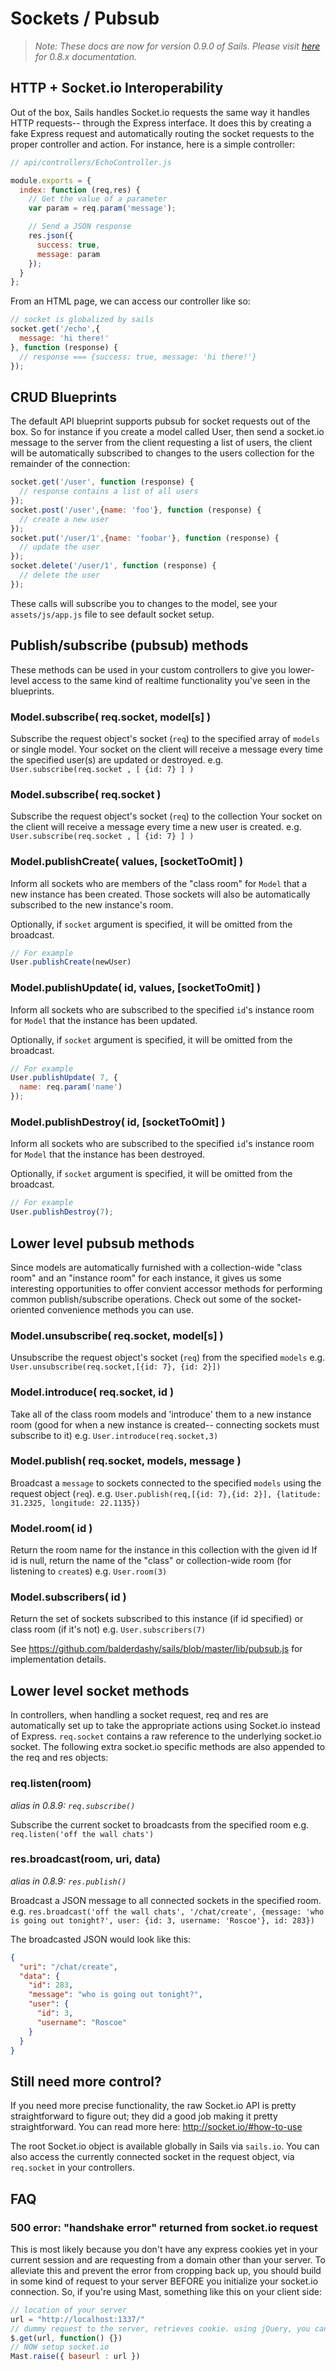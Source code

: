 # Sockets / Pubsub
> _Note: These docs are now for version 0.9.0 of Sails.  Please visit [here](http://08x.sailsjs.org) for 0.8.x documentation._


## HTTP + Socket.io Interoperability

Out of the box, Sails handles Socket.io requests the same way it handles HTTP requests-- through the Express interface.  It does this by creating a fake Express request and automatically routing the socket requests to the proper controller and action.  For instance, here is a simple controller:

```javascript
// api/controllers/EchoController.js

module.exports = {
  index: function (req,res) {
    // Get the value of a parameter
    var param = req.param('message');

    // Send a JSON response
    res.json({
      success: true,
      message: param
    });
  }
};
```

From an HTML page, we can access our controller like so:

```javascript
// socket is globalized by sails
socket.get('/echo',{
  message: 'hi there!'
}, function (response) {
  // response === {success: true, message: 'hi there!'}
});
```


## CRUD Blueprints
The default API blueprint supports pubsub for socket requests out of the box.  So for instance if you create a model called User, then send a socket.io message to the server from the client requesting a list of users, the client will be automatically subscribed to changes to the users collection for the remainder of the connection:

```javascript
socket.get('/user', function (response) {
  // response contains a list of all users
});
socket.post('/user',{name: 'foo'}, function (response) {
  // create a new user
});
socket.put('/user/1',{name: 'foobar'}, function (response) {
  // update the user
});
socket.delete('/user/1', function (response) {
  // delete the user
});
```

These calls will subscribe you to changes to the model, see your `assets/js/app.js` file to see default socket setup.



## Publish/subscribe (pubsub) methods

These methods can be used in your custom controllers to give you lower-level access to the same kind of realtime functionality you've seen in the blueprints.

<!-- TODO -->
<!-- 

### req.socket.subscribeToUpdate( model[s] )
Subscribe the request object's socket (`req`) to the specified array of `models` or single model.
Your socket on the client will receive a message every time the specified user(s) are updated or destroyed.
e.g. `req.socket.subscribeToUpdate( [ {id: 7} ] )`

### req.socket.subscribeToDestroy( model[s] )
Subscribe the request object's socket (`req`) to the specified array of `models` or single model.
Your socket on the client will receive a message if the specified user(s) are destroyed.
They will be unsubscribed automatically afterwards.
e.g. `req.socket.subscribeToUpdate( [ {id: 7} ] )`

### req.socket.subscribeToCreate( Model )
Subscribe the request object's socket (`req`) to the collection
In the example below, our user's socket will receive a message in their browser every time a new user is **created**.
If a socket is subscribed to creates, it will also be automatically subscribed to update and destroy events for any new instances.
e.g. `req.socket.subscribeToCreate( User );

-->

### Model.subscribe( req.socket, model[s] )
Subscribe the request object's socket (`req`) to the specified array of `models` or single model.
Your socket on the client will receive a message every time the specified user(s) are updated or destroyed.
e.g. `User.subscribe(req.socket , [ {id: 7} ] )`

### Model.subscribe( req.socket )
Subscribe the request object's socket (`req`) to the collection
Your socket on the client will receive a message every time a new user is created.
e.g. `User.subscribe(req.socket , [ {id: 7} ] )`



### Model.publishCreate( values, [socketToOmit] )
Inform all sockets who are members of the "class room" for `Model` that a new instance has been created.  Those sockets will also be automatically subscribed to the new instance's room.

Optionally, if `socket` argument is specified, it will be omitted from the broadcast.

````javascript
// For example
User.publishCreate(newUser)
````


### Model.publishUpdate( id, values, [socketToOmit] )
Inform all sockets who are subscribed to the specified `id`'s instance room for `Model` that the instance has been updated. 

Optionally, if `socket` argument is specified, it will be omitted from the broadcast.

````javascript
// For example
User.publishUpdate( 7, {
  name: req.param('name')
});
````


### Model.publishDestroy( id, [socketToOmit] )
Inform all sockets who are subscribed to the specified `id`'s instance room for `Model` that the instance has been destroyed. 

Optionally, if `socket` argument is specified, it will be omitted from the broadcast.

````javascript
// For example
User.publishDestroy(7);
````


## Lower level pubsub methods
Since models are automatically furnished with a collection-wide "class room" and an "instance room" for each instance, it gives us some interesting opportunities to offer convient accessor methods for performing common publish/subscribe operations.  Check out some of the socket-oriented convenience methods you can use.

### Model.unsubscribe( req.socket, model[s] )
Unsubscribe the request object's socket (`req`) from the specified `models`
e.g. `User.unsubscribe(req.socket,[{id: 7}, {id: 2}])`

### Model.introduce( req.socket, id )
Take all of the class room models and 'introduce' them to a new instance room
(good for when a new instance is created-- connecting sockets must subscribe to it)
e.g. `User.introduce(req.socket,3)`

### Model.publish( req.socket, models, message )
Broadcast a `message` to sockets connected to the specified `models` using the request object (`req`).
e.g. `User.publish(req,[{id: 7},{id: 2}], {latitude: 31.2325, longitude: 22.1135})`

### Model.room( id )
Return the room name for the instance in this collection with the given id
If id is null, return the name of the "class" or collection-wide room (for listening to `create`s)
e.g. `User.room(3)`

### Model.subscribers( id )
Return the set of sockets subscribed to this instance (if id specified) or class room (if it's not)
e.g. `User.subscribers(7)`

See https://github.com/balderdashy/sails/blob/master/lib/pubsub.js for implementation details.

## Lower level socket methods
In controllers, when handling a socket request, req and res are automatically set up to take the appropriate actions using Socket.io instead of Express.  `req.socket` contains a raw reference to the underlying socket.io socket.  The following extra socket.io specific methods are also appended to the req and res objects:


### req.listen(room)
*alias in 0.8.9: `req.subscribe()`*

Subscribe the current socket to broadcasts from the specified room
e.g. `req.listen('off the wall chats')`

### res.broadcast(room, uri, data)
*alias in 0.8.9: `res.publish()`*

Broadcast a JSON message to all connected sockets in the specified room.
e.g. `res.broadcast('off the wall chats', '/chat/create', {message: 'who is going out tonight?', user: {id: 3, username: 'Roscoe'}, id: 283})`

The broadcasted JSON would look like this:
```json
{
  "uri": "/chat/create",
  "data": {
    "id": 283,
    "message": "who is going out tonight?",
    "user": {
      "id": 3,
      "username": "Roscoe"
    }
  }
}
```


## Still need more control?
If you need more precise functionality, the raw Socket.io API is pretty straightforward to figure out; they did a good job making it pretty straightforward. You can read more here: http://socket.io/#how-to-use

The root Socket.io object is available globally in Sails via `sails.io`.  You can also access the currently connected socket in the request object, via `req.socket` in your controllers.



## FAQ
### 500 error: "handshake error" returned from socket.io request
This is most likely because you don't have any express cookies yet in your current session and are requesting from a domain other than your server. To alleviate this and prevent the error from cropping back up, you should build in some kind of request to your server BEFORE you initialize your socket.io connection. So, if you're using Mast, something like this on your client side:

```javascript
// location of your server
url = "http://localhost:1337/"
// dummy request to the server, retrieves cookie. using jQuery, you can use whatever
$.get(url, function() {})
// NOW setup socket.io
Mast.raise({ baseurl : url })
```
